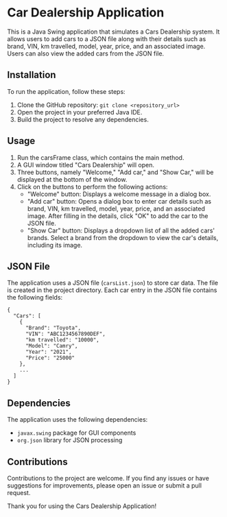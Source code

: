 # **Car Dealership Application**
This is a Java Swing application that simulates a Cars Dealership system. It allows users to add cars to a JSON file along with their details such as brand, VIN, km travelled, model, year, price, and an associated image. Users can also view the added cars from the JSON file.

## **Installation**
To run the application, follow these steps:
1. Clone the GitHub repository: `git clone <repository_url>`
2. Open the project in your preferred Java IDE.
3. Build the project to resolve any dependencies.

## **Usage**
1. Run the carsFrame class, which contains the main method.
2. A GUI window titled "Cars Dealership" will open.
3. Three buttons, namely "Welcome," "Add car," and "Show Car," will be displayed at the bottom of the window.
4. Click on the buttons to perform the following actions:
    * "Welcome" button: Displays a welcome message in a dialog box.
    * "Add car" button: Opens a dialog box to enter car details such as brand, VIN, km travelled, model, year, price, and an associated image. After filling in the details, click "OK" to add the car to the JSON file.
    * "Show Car" button: Displays a dropdown list of all the added cars' brands. Select a brand from the dropdown to view the car's details, including its image.

## **JSON File**
The application uses a JSON file (`carsList.json`) to store car data. The file is created in the project directory. Each car entry in the JSON file contains the following fields:

```
{
  "Cars": [
    {
      "Brand": "Toyota",
      "VIN": "ABC1234567890DEF",
      "km travelled": "10000",
      "Model": "Camry",
      "Year": "2021",
      "Price": "25000"
    },
    ...
  ]
}

```
## **Dependencies**
The application uses the following dependencies:
* `javax.swing` package for GUI components
* `org.json` library for JSON processing

## **Contributions**
Contributions to the project are welcome. If you find any issues or have suggestions for improvements, please open an issue or submit a pull request.

Thank you for using the Cars Dealership Application!
